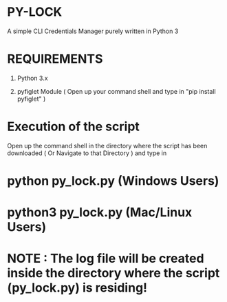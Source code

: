 # PY-LOCK

A simple CLI Credentials Manager purely written in Python 3

# REQUIREMENTS

1. Python 3.x

2. pyfiglet Module ( Open up your command shell and type in "pip install pyfiglet" )

# Execution of the script

Open up the command shell in the directory where the script has been downloaded ( Or Navigate to that Directory ) and type in

# python py_lock.py (Windows Users)

# python3 py_lock.py (Mac/Linux Users)



# NOTE : The log file will be created inside the directory where the script (py_lock.py) is residing!
